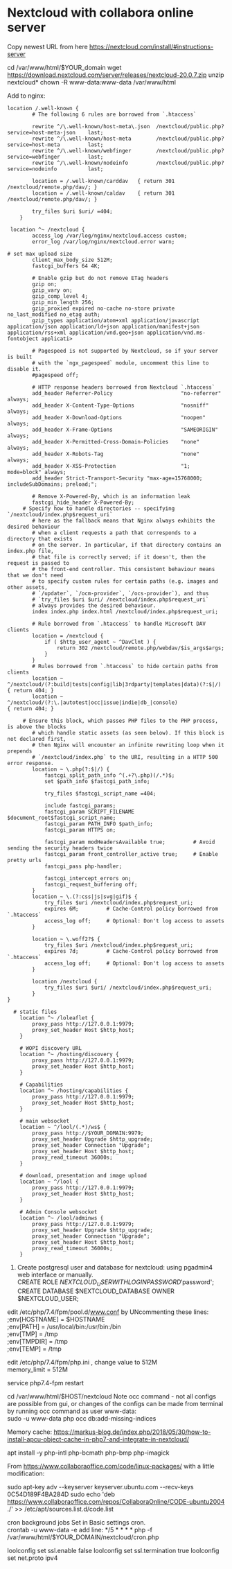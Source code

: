# Nextcloud with collabora online server
Copy newest URL from here https://nextcloud.com/install/#instructions-server

cd /var/www/html/$YOUR_domain
wget https://download.nextcloud.com/server/releases/nextcloud-20.0.7.zip
unzip nextcloud*
chown -R www-data:www-data /var/www/html


Add to nginx:  
```properties
location /.well-known {
        # The following 6 rules are borrowed from `.htaccess`

        rewrite ^/\.well-known/host-meta\.json  /nextcloud/public.php?service=host-meta-json    last;
        rewrite ^/\.well-known/host-meta        /nextcloud/public.php?service=host-meta         last;
        rewrite ^/\.well-known/webfinger        /nextcloud/public.php?service=webfinger         last;
        rewrite ^/\.well-known/nodeinfo         /nextcloud/public.php?service=nodeinfo          last;

        location = /.well-known/carddav   { return 301 /nextcloud/remote.php/dav/; }
        location = /.well-known/caldav    { return 301 /nextcloud/remote.php/dav/; }

        try_files $uri $uri/ =404;
    }

 location ^~ /nextcloud {
        access_log /var/log/nginx/nextcloud.access custom;
        error_log /var/log/nginx/nextcloud.error warn;

# set max upload size
        client_max_body_size 512M;
        fastcgi_buffers 64 4K;

        # Enable gzip but do not remove ETag headers
        gzip on;
        gzip_vary on;
        gzip_comp_level 4;
        gzip_min_length 256;
        gzip_proxied expired no-cache no-store private no_last_modified no_etag auth;
        gzip_types application/atom+xml application/javascript application/json application/ld+json application/manifest+json application/rss+xml application/vnd.geo+json application/vnd.ms-fontobject applicati>

        # Pagespeed is not supported by Nextcloud, so if your server is built
        # with the `ngx_pagespeed` module, uncomment this line to disable it.
        #pagespeed off;

        # HTTP response headers borrowed from Nextcloud `.htaccess`
        add_header Referrer-Policy                      "no-referrer"   always;
        add_header X-Content-Type-Options               "nosniff"       always;
        add_header X-Download-Options                   "noopen"        always;
        add_header X-Frame-Options                      "SAMEORIGIN"    always;
        add_header X-Permitted-Cross-Domain-Policies    "none"          always;
        add_header X-Robots-Tag                         "none"          always;
        add_header X-XSS-Protection                     "1; mode=block" always;
        add_header Strict-Transport-Security "max-age=15768000; includeSubDomains; preload;";

        # Remove X-Powered-By, which is an information leak
        fastcgi_hide_header X-Powered-By;
     # Specify how to handle directories -- specifying `/nextcloud/index.php$request_uri`
        # here as the fallback means that Nginx always exhibits the desired behaviour
        # when a client requests a path that corresponds to a directory that exists
        # on the server. In particular, if that directory contains an index.php file,
        # that file is correctly served; if it doesn't, then the request is passed to
        # the front-end controller. This consistent behaviour means that we don't need
        # to specify custom rules for certain paths (e.g. images and other assets,
        # `/updater`, `/ocm-provider`, `/ocs-provider`), and thus
        # `try_files $uri $uri/ /nextcloud/index.php$request_uri`
        # always provides the desired behaviour.
        index index.php index.html /nextcloud/index.php$request_uri;

        # Rule borrowed from `.htaccess` to handle Microsoft DAV clients
        location = /nextcloud {
            if ( $http_user_agent ~ ^DavClnt ) {
                return 302 /nextcloud/remote.php/webdav/$is_args$args;
            }
        }
        # Rules borrowed from `.htaccess` to hide certain paths from clients
        location ~ ^/nextcloud/(?:build|tests|config|lib|3rdparty|templates|data)(?:$|/)    { return 404; }
        location ~ ^/nextcloud/(?:\.|autotest|occ|issue|indie|db_|console)                { return 404; }

     # Ensure this block, which passes PHP files to the PHP process, is above the blocks
        # which handle static assets (as seen below). If this block is not declared first,
        # then Nginx will encounter an infinite rewriting loop when it prepends
        # `/nextcloud/index.php` to the URI, resulting in a HTTP 500 error response.
        location ~ \.php(?:$|/) {
            fastcgi_split_path_info ^(.+?\.php)(/.*)$;
            set $path_info $fastcgi_path_info;

            try_files $fastcgi_script_name =404;

            include fastcgi_params;
            fastcgi_param SCRIPT_FILENAME $document_root$fastcgi_script_name;
            fastcgi_param PATH_INFO $path_info;
            fastcgi_param HTTPS on;

            fastcgi_param modHeadersAvailable true;         # Avoid sending the security headers twice
            fastcgi_param front_controller_active true;     # Enable pretty urls
            fastcgi_pass php-handler;

            fastcgi_intercept_errors on;
            fastcgi_request_buffering off;
        }
        location ~ \.(?:css|js|svg|gif)$ {
            try_files $uri /nextcloud/index.php$request_uri;
            expires 6M;         # Cache-Control policy borrowed from `.htaccess`
            access_log off;     # Optional: Don't log access to assets
        }

        location ~ \.woff2?$ {
            try_files $uri /nextcloud/index.php$request_uri;
            expires 7d;         # Cache-Control policy borrowed from `.htaccess`
            access_log off;     # Optional: Don't log access to assets
        }

        location /nextcloud {
            try_files $uri $uri/ /nextcloud/index.php$request_uri;
        }
}

  # static files
    location ^~ /loleaflet {
        proxy_pass http://127.0.0.1:9979;
        proxy_set_header Host $http_host;
    }

    # WOPI discovery URL
    location ^~ /hosting/discovery {
        proxy_pass http://127.0.0.1:9979;
        proxy_set_header Host $http_host;
    }

    # Capabilities
    location ^~ /hosting/capabilities {
        proxy_pass http://127.0.0.1:9979;
        proxy_set_header Host $http_host;
    }

    # main websocket
    location ~ ^/lool/(.*)/ws$ {
        proxy_pass http://$YOUR_DOMAIN:9979;
        proxy_set_header Upgrade $http_upgrade;
        proxy_set_header Connection "Upgrade";
        proxy_set_header Host $http_host;
        proxy_read_timeout 36000s;
    }

    # download, presentation and image upload
    location ~ ^/lool {
        proxy_pass http://127.0.0.1:9979;
        proxy_set_header Host $http_host;
    }

    # Admin Console websocket
    location ^~ /lool/adminws {
        proxy_pass http://127.0.0.1:9979;
        proxy_set_header Upgrade $http_upgrade;
        proxy_set_header Connection "Upgrade";
        proxy_set_header Host $http_host;
        proxy_read_timeout 36000s;
    }
```

1. Create postgresql user and database for nextcloud:
using pgadmin4 web interface or manually.  
CREATE ROLE $NEXTCLOUD_USER WITH LOGIN PASSWORD '$password';  
CREATE DATABASE $NEXTCLOUD_DATABASE OWNER  $NEXTCLOUD_USER;

edit /etc/php/7.4/fpm/pool.d/www.conf by UNcommenting these lines:  
;env[HOSTNAME] = $HOSTNAME  
;env[PATH] = /usr/local/bin:/usr/bin:/bin  
;env[TMP] = /tmp  
;env[TMPDIR] = /tmp  
;env[TEMP] = /tmp  

edit /etc/php/7.4/fpm/php.ini  , change value to 512M  
memory_limit = 512M

service php7.4-fpm restart

cd /var/www/html/$HOST/nextcloud
Note occ command - not all configs are possible from gui, or changes of the configs can be made from terminal by running occ command as user www-data:  
sudo -u www-data php occ db:add-missing-indices


Memory cache:
https://markus-blog.de/index.php/2018/05/30/how-to-install-apcu-object-cache-in-php7-and-integrate-in-nextcloud/

apt install -y php-intl php-bcmath php-bmp php-imagick

From https://www.collaboraoffice.com/code/linux-packages/  with a little modification:

sudo apt-key adv --keyserver keyserver.ubuntu.com --recv-keys 0C54D189F4BA284D
sudo echo 'deb https://www.collaboraoffice.com/repos/CollaboraOnline/CODE-ubuntu2004 ./' >> /etc/apt/sources.list.d/code.list



cron background jobs
Set in Basic settings cron.  
crontab -u www-data -e
add line:
*/5  *  *  *  * php -f /var/www/html/$YOUR_DOMAIN/nextcloud/cron.php



loolconfig set ssl.enable false
loolconfig set ssl.termination true
loolconfig set net.proto ipv4
